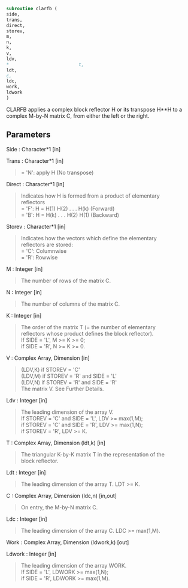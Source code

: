 ```fortran  
subroutine clarfb (  
side,  
trans,  
direct,  
storev,  
m,  
n,  
k,  
v,  
ldv,  
*                          t,  
ldt,  
c,  
ldc,  
work,  
ldwork  
)  
```  
  
CLARFB applies a complex block reflector H or its transpose H**H to a  
complex M-by-N matrix C, from either the left or the right.  
  
## Parameters  
Side : Character*1 [in]  
  
Trans : Character*1 [in]  
> = 'N': apply H (No transpose)  
  
Direct : Character*1 [in]  
> Indicates how H is formed from a product of elementary  
> reflectors  
> = 'F': H = H(1) H(2) . . . H(k) (Forward)  
> = 'B': H = H(k) . . . H(2) H(1) (Backward)  
  
Storev : Character*1 [in]  
> Indicates how the vectors which define the elementary  
> reflectors are stored:  
> = 'C': Columnwise  
> = 'R': Rowwise  
  
M : Integer [in]  
> The number of rows of the matrix C.  
  
N : Integer [in]  
> The number of columns of the matrix C.  
  
K : Integer [in]  
> The order of the matrix T (= the number of elementary  
> reflectors whose product defines the block reflector).  
> If SIDE = 'L', M >= K >= 0;  
> if SIDE = 'R', N >= K >= 0.  
  
V : Complex Array, Dimension [in]  
> (LDV,K) if STOREV = 'C'  
> (LDV,M) if STOREV = 'R' and SIDE = 'L'  
> (LDV,N) if STOREV = 'R' and SIDE = 'R'  
> The matrix V. See Further Details.  
  
Ldv : Integer [in]  
> The leading dimension of the array V.  
> If STOREV = 'C' and SIDE = 'L', LDV >= max(1,M);  
> if STOREV = 'C' and SIDE = 'R', LDV >= max(1,N);  
> if STOREV = 'R', LDV >= K.  
  
T : Complex Array, Dimension (ldt,k) [in]  
> The triangular K-by-K matrix T in the representation of the  
> block reflector.  
  
Ldt : Integer [in]  
> The leading dimension of the array T. LDT >= K.  
  
C : Complex Array, Dimension (ldc,n) [in,out]  
> On entry, the M-by-N matrix C.  
  
Ldc : Integer [in]  
> The leading dimension of the array C. LDC >= max(1,M).  
  
Work : Complex Array, Dimension (ldwork,k) [out]  
  
Ldwork : Integer [in]  
> The leading dimension of the array WORK.  
> If SIDE = 'L', LDWORK >= max(1,N);  
> if SIDE = 'R', LDWORK >= max(1,M).  
  
